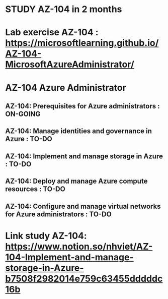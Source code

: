 # STUDY AZ-104 in 2 months

# Lab exercise AZ-104 : https://microsoftlearning.github.io/AZ-104-MicrosoftAzureAdministrator/
# AZ-104 Azure Administrator
## AZ-104: Prerequisites for Azure administrators : ON-GOING
## AZ-104: Manage identities and governance in Azure : TO-DO
## AZ-104: Implement and manage storage in Azure : TO-DO
## AZ-104: Deploy and manage Azure compute resources : TO-DO
## AZ-104: Configure and manage virtual networks for Azure administrators : TO-DO


# Link study AZ-104: https://www.notion.so/nhviet/AZ-104-Implement-and-manage-storage-in-Azure-b7508f2982014e759c63455dddddc16b